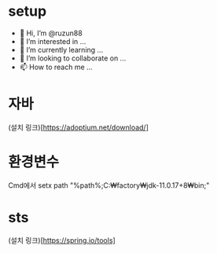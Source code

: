 # setup

- 👋 Hi, I’m @ruzun88
- 👀 I’m interested in ...
- 🌱 I’m currently learning ...
- 💞️ I’m looking to collaborate on ...
- 📫 How to reach me ...

<!---
ruzun88/ruzun88 is a ✨ special ✨ repository because its `README.md` (this file) appears on your GitHub profile.
You can click the Preview link to take a look at your changes.
--->

# 자바
(설치 링크)[https://adoptium.net/download/]

# 환경변수
Cmd에서
setx path "%path%;C:₩factory₩jdk-11.0.17+8₩bin;"

# sts
(설치 링크)[https://spring.io/tools]

